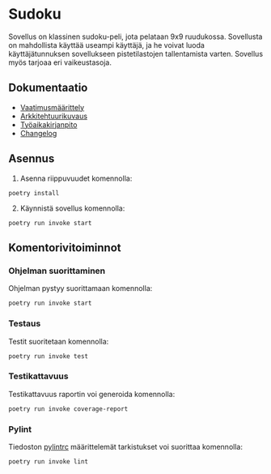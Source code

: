 # Sudoku

Sovellus on klassinen sudoku-peli, jota pelataan 9x9 ruudukossa. Sovellusta on mahdollista käyttää useampi käyttäjä, ja he voivat luoda käyttäjätunnuksen sovellukseen pistetilastojen tallentamista varten. Sovellus myös tarjoaa eri vaikeustasoja.

## Dokumentaatio

- [Vaatimusmäärittely](dokumentaatio/vaatimusmaarittely.md)
- [Arkkitehtuurikuvaus](dokumentaatio/arkkitehtuuri.md)
- [Työaikakirjanpito](dokumentaatio/tuntikirjanpito.md)
- [Changelog](dokumentaatio/changelog.md)


## Asennus
1. Asenna riippuvuudet komennolla:
 
```
poetry install
```  

2. Käynnistä sovellus komennolla: 
```
poetry run invoke start
```  
## Komentorivitoiminnot
### Ohjelman suorittaminen

Ohjelman pystyy suorittamaan komennolla: 
```
poetry run invoke start
```
### Testaus
Testit suoritetaan komennolla: 
```
poetry run invoke test
```
### Testikattavuus
Testikattavuus raportin voi generoida komennolla: 
```
poetry run invoke coverage-report
```
### Pylint
Tiedoston [pylintrc](.pylintrc) määrittelemät tarkistukset voi suorittaa komennolla:
```
poetry run invoke lint
```
